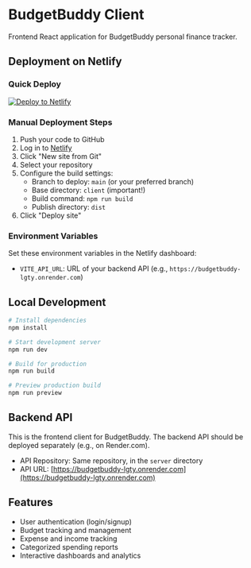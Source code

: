 # BudgetBuddy Client

Frontend React application for BudgetBuddy personal finance tracker.

## Deployment on Netlify

### Quick Deploy

[![Deploy to Netlify](https://www.netlify.com/img/deploy/button.svg)](https://app.netlify.com/start/deploy?repository=https://github.com/deepanshu921372/BudgetBuddy)

### Manual Deployment Steps

1. Push your code to GitHub
2. Log in to [Netlify](https://app.netlify.com/)
3. Click "New site from Git"
4. Select your repository
5. Configure the build settings:
   - Branch to deploy: `main` (or your preferred branch)
   - Base directory: `client` (important!)
   - Build command: `npm run build`
   - Publish directory: `dist`
6. Click "Deploy site"

### Environment Variables

Set these environment variables in the Netlify dashboard:

- `VITE_API_URL`: URL of your backend API (e.g., `https://budgetbuddy-lgty.onrender.com`)

## Local Development

```bash
# Install dependencies
npm install

# Start development server
npm run dev

# Build for production
npm run build

# Preview production build
npm run preview
```

## Backend API

This is the frontend client for BudgetBuddy. The backend API should be deployed separately (e.g., on Render.com).

- API Repository: Same repository, in the `server` directory
- API URL: [https://budgetbuddy-lgty.onrender.com](https://budgetbuddy-lgty.onrender.com)

## Features

- User authentication (login/signup)
- Budget tracking and management
- Expense and income tracking
- Categorized spending reports
- Interactive dashboards and analytics
